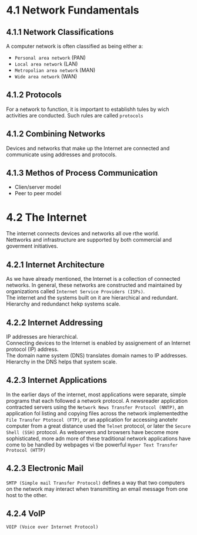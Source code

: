 # 4.1 Network Fundamentals
## 4.1.1 Network Classifications
A computer network is often classified as being either a: 
- `Personal area network` (PAN)
- `Local area network` (LAN)
- `Metropolian area network` (MAN)
- `Wide area network` (WAN)
## 4.1.2 Protocols
For a network to function, it is important to establishh tules by wich activities are conducted. Such rules are called `protocols`
## 4.1.2 Combining Networks
Devices and networks that make up the Internet are connected and communicate using addresses and protocols.
## 4.1.3 Methos of Process Communication
- Clien/server model
- Peer to peer model
# 4.2 The Internet
The internet connects devices and networks all ove rthe world. <br>
Nettworks and infrastructure are supported by both commercial and goverment initiatives.
## 4.2.1 Internet Architecture
As we have already mentioned, the Internet is a collection of connected networks. In general, these networks are constructed and maintained by organizations called `Internet Service Providers (ISPs)`. <br>
The internet and the systems built on it are hierarchical and redundant. <br>
Hierarchy and redundanct hekp systems scale.
## 4.2.2 Internet Addressing
IP addresses are hierarchical. <br>
Connecting devices to the Internet is enabled by assignement of an Internet protocol (IP) address. <br>
The domain name system (DNS) translates domain names to IP addresses.
Hierarchy in the DNS helps that system scale.
## 4.2.3 Internet Applications
In the earlier days of the internet, most applications were separate, simple programs that each followed a network protocol. A newsreader application contracted servers using the `Network News Transfer Protocol (NNTP)`, an application fol listing and copying files across the network implementedthe `File Transfer Ptotocol (FTP)`, or an application for accessing anotehr computer from a great distance used the `Telnet` protocol, or later the `Secure Shell (SSH)` protocol. As webservers and browsers have become more sophisticated, more adn more of these traditional network applications have come to be handled by webpages vi tbe powerful `Hyper Text Transfer Protocol (HTTP)`
## 4.2.3 Electronic Mail
`SMTP (Simple mail Transfer Protocol)` defines a way that two computers on the network may interact when transmitting an email message from one host to the other.
## 4.2.4 VoIP
`VOIP (Voice over Internet Protocol)` 

